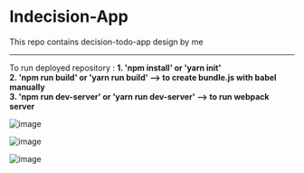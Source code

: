 ﻿# Indecision-App
This repo contains decision-todo-app design by me 
<hr>
To run deployed repository :

<strong> 
1.  'npm install' or 'yarn  init' <br>
2.  'npm  run build' or 'yarn run build' --> to create bundle.js with babel manually <br>
3.  'npm run dev-server' or 'yarn run dev-server'  --> to run webpack server  <br>
</strong>


![image](https://user-images.githubusercontent.com/50241715/221414964-64cadd57-c66e-4aab-970e-1726c88fe696.png)

![image](https://user-images.githubusercontent.com/50241715/221415067-bf4f5eca-0b8f-4c0d-9c04-6f5bfc842edf.png)

![image](https://user-images.githubusercontent.com/50241715/221415101-ee578727-166c-469b-b1ab-a34dae78614b.png)


